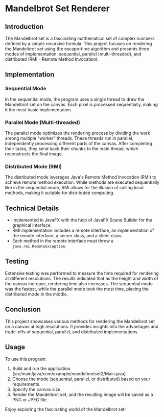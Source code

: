 # Mandelbrot Set Renderer

## Introduction

The Mandelbrot set is a fascinating mathematical set of complex numbers defined by a simple recursive formula. This project focuses on rendering the Mandelbrot set using the escape-time algorithm and presents three modes of implementation: sequential, parallel (multi-threaded), and distributed (RMI - Remote Method Invocation).

## Implementation

### Sequential Mode

In the sequential mode, the program uses a single thread to draw the Mandelbrot set on the canvas. Each pixel is processed sequentially, making it the most basic implementation.

### Parallel Mode (Multi-threaded)

The parallel mode optimizes the rendering process by dividing the work among multiple "worker" threads. These threads run in parallel, independently processing different parts of the canvas. After completing their tasks, they send back their chunks to the main thread, which reconstructs the final image.

### Distributed Mode (RMI)

The distributed mode leverages Java's Remote Method Invocation (RMI) to achieve remote method execution. While methods are executed sequentially like in the sequential mode, RMI allows for the illusion of calling local methods, making it suitable for distributed computing.

## Technical Details

- Implemented in JavaFX with the help of JavaFX Scene Builder for the graphical interface.
- RMI implementation includes a remote interface, an implementation of the remote interface, a server class, and a client class.
- Each method in the remote interface must throw a `java.rmi.RemoteException`.

## Testing

Extensive testing was performed to measure the time required for rendering at different resolutions. The results indicated that as the height and width of the canvas increase, rendering time also increases. The sequential mode was the fastest, while the parallel mode took the most time, placing the distributed mode in the middle.

## Conclusion

This project showcases various methods for rendering the Mandelbrot set on a canvas at high resolutions. It provides insights into the advantages and trade-offs of sequential, parallel, and distributed implementations.

## Usage

To use this program:

1. Build and run the application. (src/main/java/com/example/mandelbrotset2/Main.java)
2. Choose the mode (sequential, parallel, or distributed) based on your requirements.
3. Specify the canvas size.
4. Render the Mandelbrot set, and the resulting image will be saved as a PNG or JPEG file.

Enjoy exploring the fascinating world of the Mandelbrot set!


